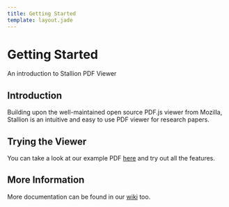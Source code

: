 ```yaml
---
title: Getting Started
template: layout.jade
---
```


# Getting Started

An introduction to Stallion PDF Viewer

## Introduction
Building upon the well-maintained open source PDF.js viewer from Mozilla, Stallion is an intuitive and easy to use PDF viewer for research papers. 


## Trying the Viewer
You can take a look at our example PDF [here](web/viewer.html) and try out all the features.

## More Information

More documentation can be found in our [wiki](https://github.com/guyd1995/Stallion/wiki) too.
